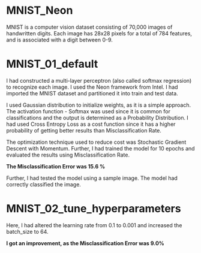 # MNIST_Neon

MNIST is a computer vision dataset consisting of 70,000 images of handwritten digits. Each image has 28x28 pixels for a total of 784 features, and is associated with a digit between 0-9.

# MNIST_01_default
I had constructed a multi-layer perceptron (also called softmax regression) to recognize each image. I used the Neon framework from Intel. I had imported the MNIST dataset and partitioned it into train and test data.

I used Gaussian distribution to initialize weights, as it is a simple approach. 
The activation function - Softmax was used since it is common for classifications and the output is determined as a Probability Distribution. I had used Cross Entropy Loss as a cost function since it has a higher probability of getting better results than Misclassification Rate.

The optimization technique used to reduce cost was Stochastic Gradient Descent with Momentum. Further, I had trained the model for 10 epochs and evaluated the results using Misclassification Rate.

<b> The Misclassification Error was 15.6 % </b>

Further, I had tested the model using a sample image. The model had correctly classified the image.


# MNIST_02_tune_hyperparameters

Here, I had altered the learning rate from 0.1 to 0.001 and increased the batch_size to 64.

<b> I got an improvement, as the Misclassification Error was 9.0% </b>
